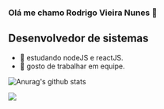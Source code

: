 

### Olá me chamo Rodrigo Vieira Nunes 👋
## Desenvolvedor de sistemas

- 🔭 estudando nodeJS e reactJS.
- 🤝 gosto de trabalhar em equipe. 

![Anurag's github stats](https://github-readme-stats.vercel.app/api?username=rodrigo12663&show_icons=true&theme=radical)

 [<img src="https://img.shields.io/badge/linkedin-%230077B5.svg?&style=for-the-badge&logo=linkedin&logoColor=white" />](https://www.linkedin.com/in/USERNAME/)





